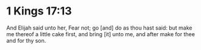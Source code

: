 # 1 Kings 17:13

And Elijah said unto her, Fear not; go [and] do as thou hast said: but make me thereof a little cake first, and bring [it] unto me, and after make for thee and for thy son.